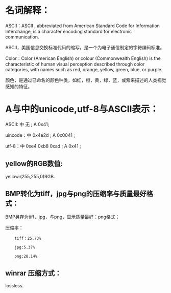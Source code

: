 # 名词解释：

ASCII：ASCII , abbreviated from American Standard Code for Information Interchange, is a character encoding standard for electronic communication.

 ASCII，美国信息交换标准代码的缩写，是一个为电子通信制定的字符编码标准。

 Color：Color (American English) or colour (Commonwealth English) is the characteristic of human visual perception described through color categories, with names such as red, orange, yellow, green, blue, or purple.
 
  颜色，是通过已命名的颜色种类，如红，橙，黄，绿，蓝，或紫来描述的人类视觉感知的特征。


# A与中的unicode,utf-8与ASCII表示：

  ASCII:  中 无 ;  A 0x41; 
  
  uincode：中 0x4e2d   ; A 0x0041 ;
  
  utf-8：中 0xe4 0xb8 0xad   ;    A 0x41 ;
  
  
  
  ## yellow的RGB数值:


  yellow:(255,255,0)RGB.


  ## BMP转化为tiff，jpg与png的压缩率与质量最好格式：


  BMP另存为tiff，jpg，与png，显示质量最好：png格式；
  
  压缩率： 

        tiff：25.73%

        jpg:5.37%

        png:28.14%

## winrar 压缩方式： 

lossless.
